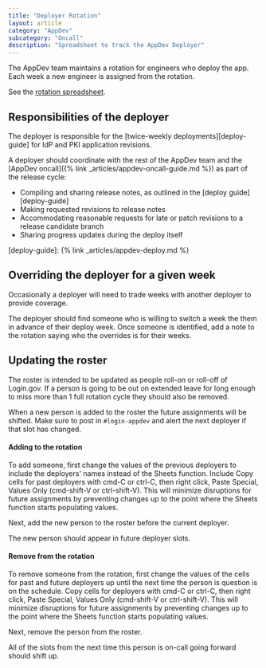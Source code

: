 ```yaml
---
title: "Deployer Rotation"
layout: article
category: "AppDev"
subcategory: "Oncall"
description: "Spreadsheet to track the AppDev Deployer"
---
```


The AppDev team maintains a rotation for engineers who deploy the app.
Each week a new engineer is assigned from the rotation.

See the [rotation spreadsheet](https://docs.google.com/spreadsheets/d/1nLxhwVh4EfxdmqsvdFByxTk0bNSTyWGGBEXLODjlk6U/edit#gid=0).

## Responsibilities of the deployer

The deployer is responsible for the [twice-weekly deployments][deploy-guide] for IdP and PKI application revisions.

A deployer should coordinate with the rest of the AppDev team and the [AppDev oncall]({% link _articles/appdev-oncall-guide.md %}) as part of the release cycle:

- Compiling and sharing release notes, as outlined in the [deploy guide][deploy-guide]
- Making requested revisions to release notes
- Accommodating reasonable requests for late or patch revisions to a release candidate branch
- Sharing progress updates during the deploy itself

[deploy-guide]: {% link _articles/appdev-deploy.md %}

## Overriding the deployer for a given week

Occasionally a deployer will need to trade weeks with another deployer to provide coverage.

The deployer should find someone who is willing to switch a week the them in advance of their deploy week.
Once someone is identified, add a note to the rotation saying who the overrides is for their weeks.

## Updating the roster

The roster is intended to be updated as people roll-on or roll-off of Login.gov.
If a person is going to be out on extended leave for long enough to miss more than 1 full rotation cycle they should also be removed.

When a new person is added to the roster the future assignments will be shifted.
Make sure to post in `#login-appdev` and alert the next deployer if that slot has changed.

#### Adding to the rotation

To add someone, first change the values of the previous deployers to include the deployers' names instead of the Sheets function.
Include
Copy cells for past deployers with cmd-C or ctrl-C, then right click, Paste Special, Values Only (cmd-shift-V or ctrl-shift-V).
This will minimize disruptions for future assignments by preventing changes up to the point where the Sheets function starts populating values.

Next, add the new person to the roster before the current deployer.

The new person should appear in future deployer slots.

#### Remove from the rotation

To remove someone from the rotation, first change the values of the cells for past and future deployers
up until the next time the person is question is on the schedule.
Copy cells for deployers with cmd-C or ctrl-C, then right click, Paste Special, Values Only (cmd-shift-V or ctrl-shift-V).
This will minimize disruptions for future assignments by preventing changes up to the point where the Sheets function starts populating values.

Next, remove the person from the roster.

All of the slots from the next time this person is on-call going forward should shift up.
